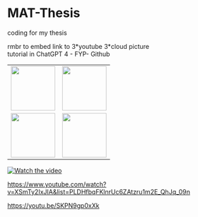 # MAT-Thesis
coding for my thesis

rmbr to embed link to 3\*youtube 3\*cloud picture  
tutorial in ChatGPT 4 - FYP- Github

<table>
  <tr>
    <td><img src="image-url-1" width="100"/></td>
    <td><img src="image-url-2" width="100"/></td>
  </tr>
  <tr>
    <td><img src="image-url-3" width="100"/></td>
    <td><img src="image-url-4" width="100"/></td>
  </tr>
</table>

[![Watch the video](https://img.youtube.com/vi/SKPN9gp0xXk/maxresdefault.jpg)](https://www.youtube.com/watch?v=XSmTy2IxJIA&list=PLDHfbqFKlnrUc6ZAtzru1m2E_QhJq_09n)

https://www.youtube.com/watch?v=XSmTy2IxJIA&list=PLDHfbqFKlnrUc6ZAtzru1m2E_QhJq_09n

https://youtu.be/SKPN9gp0xXk

